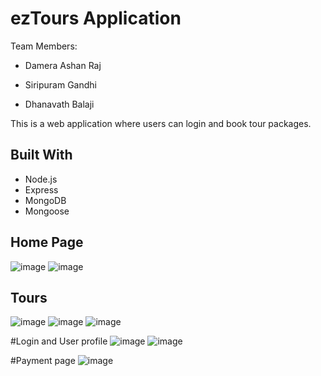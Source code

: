 # ezTours Application

Team Members:

- Damera Ashan Raj

- Siripuram Gandhi

- Dhanavath Balaji

This is a web application where users can login and book tour packages.

## Built With
- Node.js
- Express
- MongoDB
- Mongoose

## Home Page
![image](https://user-images.githubusercontent.com/83868114/204711374-69f093f1-de97-42b1-a9e5-eddf8a5b7585.png)
![image](https://user-images.githubusercontent.com/83868114/204711395-22b3956a-503b-4974-b7e3-1ea7a1c61d7c.png)


## Tours
![image](https://user-images.githubusercontent.com/83868114/204711632-3d24f758-2e50-4ea3-9ddd-d0eb4818d814.png)
![image](https://user-images.githubusercontent.com/83868114/204711642-cf2d7933-6116-4197-9bcb-bb2a9d7af6b6.png)
![image](https://user-images.githubusercontent.com/83868114/204711655-0efc20b2-7445-4b43-857f-fa5a2ac82987.png)

#Login and User profile
![image](https://user-images.githubusercontent.com/83868114/204711873-30f667bd-640b-4f19-a18e-bcce16082d76.png)
![image](https://user-images.githubusercontent.com/83868114/204711986-5cccfae2-2dbb-479a-b1fb-a0357722cef7.png)

#Payment page
![image](https://user-images.githubusercontent.com/83868114/204712316-d1ddfa6d-5987-4f1f-bfbf-aeac89f6168a.png)

